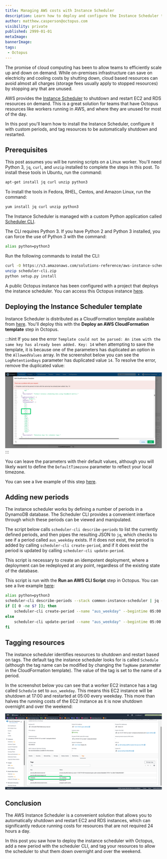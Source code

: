 ```yaml
---
title: Managing AWS costs with Instance Scheduler
description: Learn how to deploy and configure the Instance Scheduler to shutdown unused AWS resources
author: matthew.casperson@octopus.com
visibility: private
published: 2999-01-01
metaImage: 
bannerImage: 
tags:
 - Octopus
---
```


The promise of cloud computing has been to allow teams to efficiently scale up and down on demand. While on-premises infrastructure can save on electricity and cooling costs by shutting down, cloud based resources can avoid almost all charges (storage fees usually apply to stopped resources) by stopping any that are unused.

AWS provides the [Instance Scheduler](https://aws.amazon.com/solutions/implementations/instance-scheduler/) to shutdown and restart EC2 and RDS resources on demand. This is a great solution for teams that have Octopus resources like workers running in AWS, and where they are unused for most of the day.

In this post you'll learn how to install the Instance Scheduler, configure it with custom periods, and tag resources to be automatically shutdown and restarted.

## Prerequisites

This post assumes you will be running scripts on a Linux worker. You'll need Python 3, `jq`, `curl`, and `unzip` installed to complete the steps in this post. To install these tools in Ubuntu, run the command:

```bash
apt-get install jq curl unzip python3
```

To install the tools in Fedora, RHEL, Centos, and Amazon Linux, run the command:

```bash
yum install jq curl unzip python3
```

The Instance Scheduler is managed with a custom Python application called [Scheduler CLI](https://docs.aws.amazon.com/solutions/latest/instance-scheduler/scheduler-cli.html). 

The CLI requires Python 3. If you have Python 2 and Python 3 installed, you can force the use of Python 3 with the command:

```bash
alias python=python3
```

Run the following commands to install the CLI:

```bash
curl -O https://s3.amazonaws.com/solutions-reference/aws-instance-scheduler/latest/scheduler-cli.zip
unzip scheduler-cli.zip
python setup.py install
```

A public Octopus instance has been configured with a project that deploys the instance scheduler. You can access this Octopus instance [here](https://tenpillars.octopus.app/app#/Spaces-42/projects/aws-instance-scheduler/deployments).

## Deploying the Instance Scheduler template

Instance Scheduler is distributed as a CloudFormation template available from [here](https://s3.amazonaws.com/solutions-reference/aws-instance-scheduler/latest/aws-instance-scheduler.template). You'll deploy this with the **Deploy an AWS CloudFormation template** step in Octopus.

:::hint
If you see the error `Template could not be parsed: An item with the same key has already been added. Key: 14` when attempting to save the template, it is because one of the parameters has duplicated an option in the `AllowedValues` array. In the screenshot below you can see the `LogRetentionDays` parameter has duplicated value `14`. To resolve the error, remove the duplicated value:

![Parameter Error](paramaters-error.png "width=500")
:::

You can leave the parameters with their default values, although you will likely want to define the `DefaultTimezone` parameter to reflect your local timezone.

You can see a live example of this step [here](https://tenpillars.octopus.app/app#/Spaces-42/projects/aws-instance-scheduler/deployments/process/steps?actionId=4ba7211f-0531-48e6-8f88-de70b770595b).

## Adding new periods

The instance scheduler works by defining a number of periods in a DynamoDB database. The Scheduler CLI provides a convenient interface through which these periods can be viewed and manipulated.

The script below calls `scheduler-cli describe-periods` to list the currently defined periods, and then pipes the resulting JSON to `jq`, which checks to see if a period called `aus_weekday` exists. If it does not exist, the period is added by calling `scheduler-cli create-period`, and if it does exist the period is updated by calling `scheduler-cli update-period`.

This script is necessary to create an idempotent deployment, where a deployment can be redeployed at any point, regardless of the existing state of the database.

This script is run with the **Run an AWS CLI Script** step in Octopus. You can see a live example [here](https://tenpillars.octopus.app/app#/Spaces-42/projects/aws-instance-scheduler/deployments/process/steps?actionId=05a40c92-e81a-4882-a6eb-49415f5d23e5):

```bash
alias python=python3
scheduler-cli describe-periods --stack common-instance-scheduler | jq -e '.Periods|any(.Name == "aus_weekday")' > /dev/null
if [[ 0 -ne $? ]]; then
	scheduler-cli create-period --name "aus_weekday" --begintime 05:00 --endtime 17:00 --weekdays mon-fri --stack common-instance-scheduler
else
	scheduler-cli update-period --name "aus_weekday" --begintime 05:00 --endtime 17:00 --weekdays mon-fri --stack common-instance-scheduler
fi
```

## Tagging resources

The instance scheduler identifies resources to shutdown and restart based on tags. The default tag the instance scheduler looks for is called `Schedule` (although the tag name can be modified by changing the `TagName` parameter in the CloudFormation template). The value of the tag is set to the name of a period.

In the screenshot below you can see that a worker EC2 instance has a tag called `Schedule` set to `aus_weekday`. This means this EC2 instance will be shutdown at 17:00 and restarted at 05:00 every weekday. This more than halves the running costs of the EC2 instance as it is now shutdown overnight and over the weekend:

![Tagged EC2 instance](tagged-ec2.png "width=500")

## Conclusion

The AWS Instance Scheduler is a convenient solution that allows you to automatically shutdown and restart EC2 and RDS instances, which can significantly reduce running costs for resources that are not required 24 hours a day.

In this post you saw how to deploy the instance scheduler with Octopus, add a new period with the scheduler CLI, and tag your resources to allow the scheduler to shut them down overnight and over the weekend.